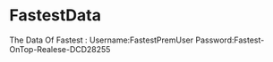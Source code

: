 # FastestData
The Data Of Fastest : Username:FastestPremUser Password:Fastest-OnTop-Realese-DCD28255

